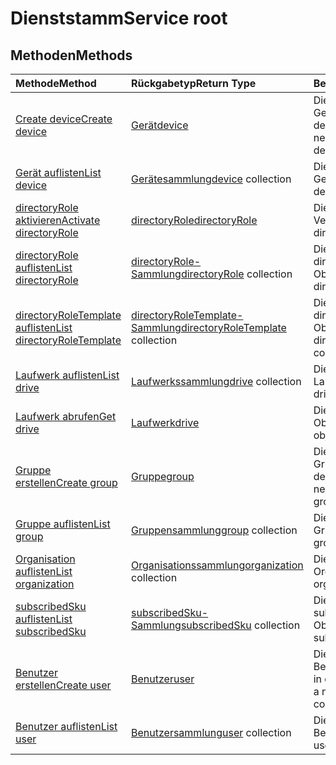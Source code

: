 # <a name="service-root"></a><span data-ttu-id="b374c-101">Dienststamm</span><span class="sxs-lookup"><span data-stu-id="b374c-101">Service root</span></span>


## <a name="methods"></a><span data-ttu-id="b374c-102">Methoden</span><span class="sxs-lookup"><span data-stu-id="b374c-102">Methods</span></span>



| <span data-ttu-id="b374c-103">Methode</span><span class="sxs-lookup"><span data-stu-id="b374c-103">Method</span></span>           | <span data-ttu-id="b374c-104">Rückgabetyp</span><span class="sxs-lookup"><span data-stu-id="b374c-104">Return Type</span></span>    |<span data-ttu-id="b374c-105">Beschreibung</span><span class="sxs-lookup"><span data-stu-id="b374c-105">Description</span></span>|
|:---------------|:--------|:----------|
|[<span data-ttu-id="b374c-106">Create device</span><span class="sxs-lookup"><span data-stu-id="b374c-106">Create device</span></span>](../api/device_post_devices.md) |[<span data-ttu-id="b374c-107">Gerät</span><span class="sxs-lookup"><span data-stu-id="b374c-107">device</span></span>](device.md)| <span data-ttu-id="b374c-108">Dient zum Erstellen eines neuen Gerätss durch Veröffentlichen in der Gerätesammlung.</span><span class="sxs-lookup"><span data-stu-id="b374c-108">Create a new device by posting to the devices collection.</span></span>|
|[<span data-ttu-id="b374c-109">Gerät auflisten</span><span class="sxs-lookup"><span data-stu-id="b374c-109">List device</span></span>](../api/device_list.md) | <span data-ttu-id="b374c-110">[Gerätesammlung](device.md)</span><span class="sxs-lookup"><span data-stu-id="b374c-110">[device](device.md) collection</span></span> |<span data-ttu-id="b374c-111">Dient zum Abrufen einer Geräteobjektsammlung.</span><span class="sxs-lookup"><span data-stu-id="b374c-111">Get device object collection.</span></span> |
|[<span data-ttu-id="b374c-112">directoryRole aktivieren</span><span class="sxs-lookup"><span data-stu-id="b374c-112">Activate directoryRole</span></span>](../api/directoryrole_post_directoryroles.md) | [<span data-ttu-id="b374c-113">directoryRole</span><span class="sxs-lookup"><span data-stu-id="b374c-113">directoryRole</span></span>](directoryrole.md) |<span data-ttu-id="b374c-114">Dient zum Aktivieren einer Verzeichnisrolle.</span><span class="sxs-lookup"><span data-stu-id="b374c-114">Activate a directory role.</span></span> |
|[<span data-ttu-id="b374c-115">directoryRole auflisten</span><span class="sxs-lookup"><span data-stu-id="b374c-115">List directoryRole</span></span>](../api/directoryrole_list.md) | <span data-ttu-id="b374c-116">[directoryRole-Sammlung](directoryrole.md)</span><span class="sxs-lookup"><span data-stu-id="b374c-116">[directoryRole](directoryrole.md) collection</span></span> |<span data-ttu-id="b374c-117">Dient zum Abrufen der directoryRole-Objektsammlung.</span><span class="sxs-lookup"><span data-stu-id="b374c-117">Get directoryRole object collection.</span></span> |
|[<span data-ttu-id="b374c-118">directoryRoleTemplate auflisten</span><span class="sxs-lookup"><span data-stu-id="b374c-118">List directoryRoleTemplate</span></span>](../api/directoryroletemplate_list.md) | <span data-ttu-id="b374c-119">[directoryRoleTemplate-Sammlung](directoryroletemplate.md)</span><span class="sxs-lookup"><span data-stu-id="b374c-119">[directoryRoleTemplate](directoryroletemplate.md) collection</span></span> |<span data-ttu-id="b374c-120">Dient zum Abrufen der directoryRoleTemplate-Objektsammlung.</span><span class="sxs-lookup"><span data-stu-id="b374c-120">Get directoryRoleTemplate object collection.</span></span> |
|[<span data-ttu-id="b374c-121">Laufwerk auflisten</span><span class="sxs-lookup"><span data-stu-id="b374c-121">List drive</span></span>](../api/drive_list.md) | <span data-ttu-id="b374c-122">[Laufwerkssammlung](drive.md)</span><span class="sxs-lookup"><span data-stu-id="b374c-122">[drive](drive.md) collection</span></span> |<span data-ttu-id="b374c-123">Dient zum Abrufen einer Laufwerksobjektsammlung.</span><span class="sxs-lookup"><span data-stu-id="b374c-123">Get drive object collection.</span></span> |
|[<span data-ttu-id="b374c-124">Laufwerk abrufen</span><span class="sxs-lookup"><span data-stu-id="b374c-124">Get drive</span></span>](../api/drive_get.md) | [<span data-ttu-id="b374c-125">Laufwerk</span><span class="sxs-lookup"><span data-stu-id="b374c-125">drive</span></span>](drive.md)  |<span data-ttu-id="b374c-126">Dient zum Abrufen von Objekteigenschaften.</span><span class="sxs-lookup"><span data-stu-id="b374c-126">Get drive object properties.</span></span> |
|[<span data-ttu-id="b374c-127">Gruppe erstellen</span><span class="sxs-lookup"><span data-stu-id="b374c-127">Create group</span></span>](../api/group_post_groups.md) |[<span data-ttu-id="b374c-128">Gruppe</span><span class="sxs-lookup"><span data-stu-id="b374c-128">group</span></span>](group.md)| <span data-ttu-id="b374c-129">Dient zum Erstellen einer neuen Gruppe durch Veröffentlichen in der Gruppensammlung.</span><span class="sxs-lookup"><span data-stu-id="b374c-129">Create a new group by posting to the groups collection.</span></span>|
|[<span data-ttu-id="b374c-130">Gruppe auflisten</span><span class="sxs-lookup"><span data-stu-id="b374c-130">List group</span></span>](../api/group_list.md) | <span data-ttu-id="b374c-131">[Gruppensammlung](group.md)</span><span class="sxs-lookup"><span data-stu-id="b374c-131">[group](group.md) collection</span></span> |<span data-ttu-id="b374c-132">Dient zum Abrufen einer Gruppenobjektsammlung.</span><span class="sxs-lookup"><span data-stu-id="b374c-132">Get group object collection.</span></span> |
|[<span data-ttu-id="b374c-133">Organisation auflisten</span><span class="sxs-lookup"><span data-stu-id="b374c-133">List organization</span></span>](../api/organization_get.md) | <span data-ttu-id="b374c-134">[Organisationssammlung](organization.md)</span><span class="sxs-lookup"><span data-stu-id="b374c-134">[organization](organization.md) collection</span></span> |<span data-ttu-id="b374c-135">Dient zum Abrufen der Organisationsobjektsammlung.</span><span class="sxs-lookup"><span data-stu-id="b374c-135">Get organization object collection.</span></span> |
|[<span data-ttu-id="b374c-136">subscribedSku auflisten</span><span class="sxs-lookup"><span data-stu-id="b374c-136">List subscribedSku</span></span>](../api/subscribedsku_list.md) | <span data-ttu-id="b374c-137">[subscribedSku-Sammlung](subscribedsku.md)</span><span class="sxs-lookup"><span data-stu-id="b374c-137">[subscribedSku](subscribedsku.md) collection</span></span> |<span data-ttu-id="b374c-138">Dient zum Abrufen der subscribedSku-Objektsammlung.</span><span class="sxs-lookup"><span data-stu-id="b374c-138">Get subscribedSku object collection.</span></span> |
|[<span data-ttu-id="b374c-139">Benutzer erstellen</span><span class="sxs-lookup"><span data-stu-id="b374c-139">Create user</span></span>](../api/user_post_users.md) |[<span data-ttu-id="b374c-140">Benutzer</span><span class="sxs-lookup"><span data-stu-id="b374c-140">user</span></span>](user.md)| <span data-ttu-id="b374c-141">Dient zum Erstellen eines neuen Benutzers durch Veröffentlichen in der Benutzersammlung.</span><span class="sxs-lookup"><span data-stu-id="b374c-141">Create a new user by posting to the users collection.</span></span>|
|[<span data-ttu-id="b374c-142">Benutzer auflisten</span><span class="sxs-lookup"><span data-stu-id="b374c-142">List user</span></span>](../api/user_list.md) | <span data-ttu-id="b374c-143">[Benutzersammlung](user.md)</span><span class="sxs-lookup"><span data-stu-id="b374c-143">[user](user.md) collection</span></span> |<span data-ttu-id="b374c-144">Dient zum Abrufen einer Benutzerobjektsammlung.</span><span class="sxs-lookup"><span data-stu-id="b374c-144">Get user object collection.</span></span> |

<!-- uuid: 8fcb5dbc-d5aa-4681-8e31-b001d5168d79
2015-10-25 14:57:30 UTC -->
<!-- {
  "type": "#page.annotation",
  "description": "Service root",
  "keywords": "",
  "section": "documentation",
  "tocPath": ""
}-->

